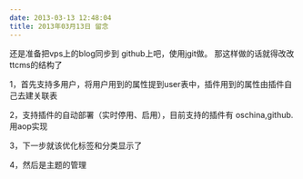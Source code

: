 ```yaml
---
date: 2013-03-13 12:48:04
title: 2013年03月13日 留念
---
```



<p> 还是准备把vps上的blog同步到 github上吧，使用jgit做。 那这样做的话就得改改ttcms的结构了 </p> 
<p> 1，首先支持多用户，将用户用到的属性提到user表中，插件用到的属性由插件自己去建关联表 </p> 
<p> 2，支持插件的自动部署（实时停用、启用），目前支持的插件有 oschina,github. 用aop实现 </p> 
<p> 3，下一步就该优化标签和分类显示了 </p> 
<p> 4，然后是主题的管理 </p>